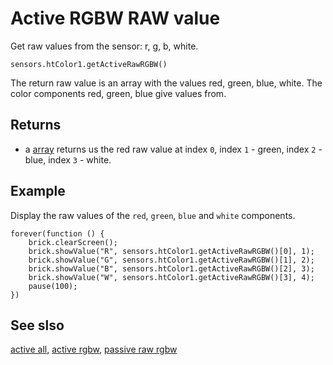 # Active RGBW RAW value

Get raw values from the sensor: r, g, b, white.

```sig
sensors.htColor1.getActiveRawRGBW()
```

The return raw value is an array with the values red, green, blue, white. The color components red, green, blue give values from.

## Returns

* a [array](/types/array) returns us the red raw value at index `0`, index `1` - green, index `2` - blue, index `3` - white.

## Example

Display the raw values of the ``red``, ``green``, ``blue`` and ``white`` components.

```blocks
forever(function () {
    brick.clearScreen();
    brick.showValue("R", sensors.htColor1.getActiveRawRGBW()[0], 1);
    brick.showValue("G", sensors.htColor1.getActiveRawRGBW()[1], 2);
    brick.showValue("B", sensors.htColor1.getActiveRawRGBW()[2], 3);
    brick.showValue("W", sensors.htColor1.getActiveRawRGBW()[3], 4);
    pause(100);
})
```

## See slso

[active all](/docs/reference/sensors/ht-color-sensor-v2/active-all),
[active rgbw](/docs/reference/sensors/ht-color-sensor-v2/active-color),
[passive raw rgbw](/docs/reference/sensors/ht-color-sensor-v2/passive-raw-rgbw)
